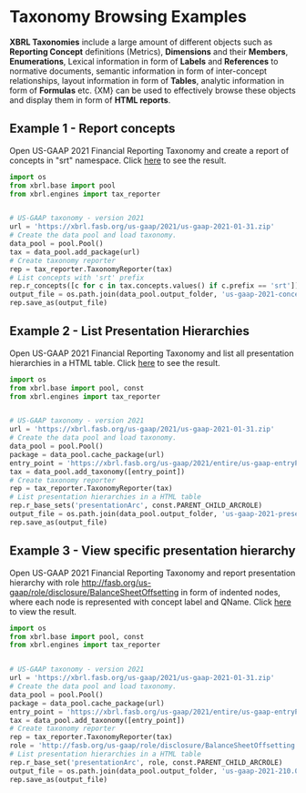 # Taxonomy Browsing Examples



**XBRL Taxonomies** include a large amount of different objects such as **Reporting Concept** definitions (Metrics), **Dimensions** and their **Members**, **Enumerations**, Lexical information in form of **Labels** and **References** to normative documents, semantic information in form of inter-concept relationships, layout information in form of **Tables**, analytic information in form of **Formulas** etc. {XM} can be used to effectively browse these objects and display them in form of **HTML reports**.



## Example 1 - Report concepts

Open US-GAAP 2021 Financial Reporting Taxonomy and create a report of concepts in "srt" namespace. Click [here](us-gaap-2021-concepts-srt.html) to see the result.

````python
import os
from xbrl.base import pool
from xbrl.engines import tax_reporter


# US-GAAP taxonomy - version 2021
url = 'https://xbrl.fasb.org/us-gaap/2021/us-gaap-2021-01-31.zip'
# Create the data pool and load taxonomy.
data_pool = pool.Pool()
tax = data_pool.add_package(url)
# Create taxonomy reporter
rep = tax_reporter.TaxonomyReporter(tax)
# List concepts with 'srt' prefix
rep.r_concepts([c for c in tax.concepts.values() if c.prefix == 'srt'])
output_file = os.path.join(data_pool.output_folder, 'us-gaap-2021-concepts-srt.html')
rep.save_as(output_file)

````



## Example 2 - List Presentation Hierarchies

Open US-GAAP 2021 Financial Reporting Taxonomy and list all presentation hierarchies in a HTML table. Click [here](us-gaap-2021-presentations.html) to see the result.

```python
import os
from xbrl.base import pool, const
from xbrl.engines import tax_reporter


# US-GAAP taxonomy - version 2021
url = 'https://xbrl.fasb.org/us-gaap/2021/us-gaap-2021-01-31.zip'
# Create the data pool and load taxonomy.
data_pool = pool.Pool()
package = data_pool.cache_package(url)
entry_point = 'https://xbrl.fasb.org/us-gaap/2021/entire/us-gaap-entryPoint-all-2021-01-31.xsd'
tax = data_pool.add_taxonomy([entry_point])
# Create taxonomy reporter
rep = tax_reporter.TaxonomyReporter(tax)
# List presentation hierarchies in a HTML table
rep.r_base_sets('presentationArc', const.PARENT_CHILD_ARCROLE)
output_file = os.path.join(data_pool.output_folder, 'us-gaap-2021-presentations.html')
rep.save_as(output_file)

```



## Example 3 - View specific presentation hierarchy

Open US-GAAP 2021 Financial Reporting Taxonomy and report presentation hierarchy with role http://fasb.org/us-gaap/role/disclosure/BalanceSheetOffsetting in form of indented nodes, where each node is represented with concept label and QName. Click [here](us-gaap-2021-210.000.html) to view the result.

```python
import os
from xbrl.base import pool, const
from xbrl.engines import tax_reporter


# US-GAAP taxonomy - version 2021
url = 'https://xbrl.fasb.org/us-gaap/2021/us-gaap-2021-01-31.zip'
# Create the data pool and load taxonomy.
data_pool = pool.Pool()
package = data_pool.cache_package(url)
entry_point = 'https://xbrl.fasb.org/us-gaap/2021/entire/us-gaap-entryPoint-all-2021-01-31.xsd'
tax = data_pool.add_taxonomy([entry_point])
# Create taxonomy reporter
rep = tax_reporter.TaxonomyReporter(tax)
role = 'http://fasb.org/us-gaap/role/disclosure/BalanceSheetOffsetting'
# List presentation hierarchies in a HTML table
rep.r_base_set('presentationArc', role, const.PARENT_CHILD_ARCROLE)
output_file = os.path.join(data_pool.output_folder, 'us-gaap-2021-210.000.html')
rep.save_as(output_file)

```





